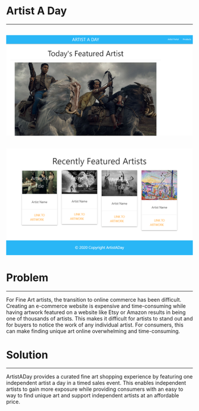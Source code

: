 # Artist A Day
------------------------------------------------------

![Featured Artist](./assets/screenshots/featured.png?raw=true "Star Wars")
--------------------------------------------------------

![Featured Artist](./assets/screenshots/ArtistCards.png?raw=true "Sharon Stone, Angelica Huston, and Diane Lane")
--------------------------------------------------------
# Problem
--------------------------------------------------------
For Fine Art artists, the transition to online commerce has been difficult. Creating an e-commerce website is expensive and time-consuming while having artwork featured on a website like Etsy or Amazon results in being one of thousands of artists. This makes it difficult for artists to stand out and for buyers to notice the work of any individual artist. For consumers, this can make finding unique art online overwhelming and time-consuming.

# Solution
----------------------------------------------------------------
ArtistADay provides a curated fine art shopping experience by featuring one independent artist a day in a timed sales event.
This enables independent artists to gain more exposure while providing consumers with an easy to way to find unique art and support independent artists at an affordable price.
